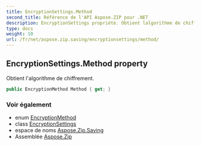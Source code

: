 ```yaml
---
title: EncryptionSettings.Method
second_title: Référence de l'API Aspose.ZIP pour .NET
description: EncryptionSettings propriété. Obtient lalgorithme de chiffrement.
type: docs
weight: 10
url: /fr/net/aspose.zip.saving/encryptionsettings/method/
---
```

## EncryptionSettings.Method property

Obtient l'algorithme de chiffrement.

```csharp
public EncryptionMethod Method { get; }
```

### Voir également

* enum [EncryptionMethod](../../encryptionmethod/)
* class [EncryptionSettings](../)
* espace de noms [Aspose.Zip.Saving](../../encryptionsettings/)
* Assemblée [Aspose.Zip](../../../)


